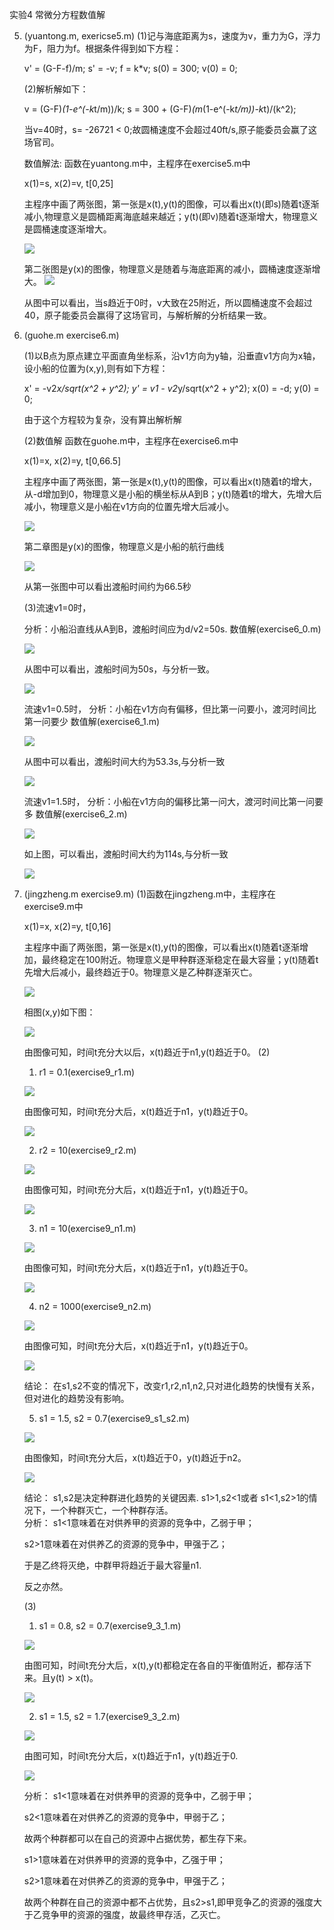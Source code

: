 实验4 常微分方程数值解

5. (yuantong.m, exericse5.m)
	(1)记与海底距离为s，速度为v，重力为G，浮力为F，阻力为f。根据条件得到如下方程：
		
	v' = (G-F-f)/m;
	s' = -v;
	f = k*v;
	s(0) = 300; v(0) = 0;
	
	(2)解析解如下：
		
	v = (G-F)*(1-e^(-k*t/m))/k;
	s = 300 + (G-F)*(m*(1-e^(-k*t/m))-k*t)/(k^2);
	
	当v=40时，s= -26721 < 0;故圆桶速度不会超过40ft/s,原子能委员会赢了这场官司。
	
	数值解法:
	函数在yuantong.m中，主程序在exercise5.m中
	
	x(1)=s, x(2)=v, t[0,25]
	
	主程序中画了两张图，第一张是x(t),y(t)的图像，可以看出x(t)(即s)随着t逐渐减小,物理意义是圆桶距离海底越来越近；y(t)(即v)随着t逐渐增大，物理意义是圆桶速度逐渐增大。
	
	![](http://i.imgur.com/57uoWO9.png)
	
	第二张图是y(x)的图像，物理意义是随着与海底距离的减小，圆桶速度逐渐增大。
	![](http://i.imgur.com/TG5SPPm.png)

	从图中可以看出，当s趋近于0时，v大致在25附近，所以圆桶速度不会超过40，原子能委员会赢得了这场官司，与解析解的分析结果一致。
6. (guohe.m exercise6.m)
	
	(1)以B点为原点建立平面直角坐标系，沿v1方向为y轴，沿垂直v1方向为x轴，设小船的位置为(x,y),则有如下方程：
	
	x' = -v2*x/sqrt(x^2 + y^2);
	y' = v1 - v2*y/sqrt(x^2 + y^2);
	x(0) = -d; y(0) = 0;
	
	由于这个方程较为复杂，没有算出解析解
	
	(2)数值解
	函数在guohe.m中，主程序在exercise6.m中
	
	x(1)=x, x(2)=y, t[0,66.5]
	
	主程序中画了两张图，第一张是x(t),y(t)的图像，可以看出x(t)随着t的增大，从-d增加到0，物理意义是小船的横坐标从A到B；y(t)随着t的增大，先增大后减小，物理意义是小船在v1方向的位置先增大后减小。
	
	![](http://i.imgur.com/sSfPeK5.png)
	
	第二章图是y(x)的图像，物理意义是小船的航行曲线
	
	![](http://i.imgur.com/OaYHIq6.png)
 		
	从第一张图中可以看出渡船时间约为66.5秒
	
	(3)流速v1=0时，

	分析：小船沿直线从A到B，渡船时间应为d/v2=50s.
	数值解(exercise6_0.m)
	
	![](http://i.imgur.com/lBOQ3iA.png)
	
	从图中可以看出，渡船时间为50s，与分析一致。
	
	![](http://i.imgur.com/lNI9Pl5.png)
   	
	流速v1=0.5时，
	分析：小船在v1方向有偏移，但比第一问要小，渡河时间比第一问要少
	数值解(exercise6_1.m)
	
	![](http://i.imgur.com/z3za16i.png)
	
	从图中可以看出，渡船时间大约为53.3s,与分析一致
	
	![](http://i.imgur.com/XTbUlh0.png)
   
	流速v1=1.5时，
	分析：小船在v1方向的偏移比第一问大，渡河时间比第一问要多
	数值解(exercise6_2.m)
	
	![](http://i.imgur.com/wRh1AjW.png)
	
	如上图，可以看出，渡船时间大约为114s,与分析一致
	
	![](http://i.imgur.com/veWnoXg.png)

9. (jingzheng.m exercise9.m)
	(1)函数在jingzheng.m中，主程序在exercise9.m中
	
	x(1)=x, x(2)=y, t[0,16]
	
	主程序中画了两张图，第一张是x(t),y(t)的图像，可以看出x(t)随着t逐渐增加，最终稳定在100附近。物理意义是甲种群逐渐稳定在最大容量；y(t)随着t先增大后减小，最终趋近于0。物理意义是乙种群逐渐灭亡。
	
	![](http://i.imgur.com/IyOy80J.png)
	
	相图(x,y)如下图：
	
	![](http://i.imgur.com/iaOzGhm.png)
	
	由图像可知，时间t充分大以后，x(t)趋近于n1,y(t)趋近于0。
	(2)
	
	1. r1 = 0.1(exercise9_r1.m)
	
	![](http://i.imgur.com/u926EaA.png)
	
	由图像可知，时间t充分大后，x(t)趋近于n1，y(t)趋近于0。
	
	![](http://i.imgur.com/vHXyuog.png)
	
	2. r2 = 10(exercise9_r2.m)
	
	![](http://i.imgur.com/x2kKUJO.png)
	
	由图像可知，时间t充分大后，x(t)趋近于n1，y(t)趋近于0。
	
	![](http://i.imgur.com/Zua1wkr.png)
	
	3. n1 = 10(exercise9_n1.m)
	
	![](http://i.imgur.com/xFP1JLO.png)
	
	由图像可知，时间t充分大后，x(t)趋近于n1，y(t)趋近于0。
	
	![](http://i.imgur.com/XkcCyQd.png)
	
	4. n2 = 1000(exercise9_n2.m)
	
	![](http://i.imgur.com/fdXCEuJ.png)
	
	由图像可知，时间t充分大后，x(t)趋近于n1，y(t)趋近于0。
	
	![](http://i.imgur.com/Y564UUL.png)
	
	结论：
	在s1,s2不变的情况下，改变r1,r2,n1,n2,只对进化趋势的快慢有关系，但对进化的趋势没有影响。

	5. s1 = 1.5, s2 = 0.7(exercise9_s1_s2.m)
	
	![](http://i.imgur.com/MFUPTFx.png)
	
	由图像知，时间t充分大后，x(t)趋近于0，y(t)趋近于n2。
	
	![](http://i.imgur.com/Hcc247w.png)
	
	结论：
	s1,s2是决定种群进化趋势的关键因素.
	s1>1,s2<1或者 s1<1,s2>1的情况下，一个种群灭亡，一个种群存活。	
	分析：
	s1<1意味着在对供养甲的资源的竞争中，乙弱于甲；
	
	s2>1意味着在对供养乙的资源的竞争中，甲强于乙；
	
	于是乙终将灭绝，中群甲将趋近于最大容量n1.
	
	反之亦然。
	
	(3)
	1. s1 = 0.8, s2 = 0.7(exercise9_3_1.m)
	
	![](http://i.imgur.com/e4euwKc.png)
	
	由图可知，时间t充分大后，x(t),y(t)都稳定在各自的平衡值附近，都存活下来。且y(t) > x(t)。
	
	![](http://i.imgur.com/x2VPdZ1.png)
	
	2. s1 = 1.5, s2 = 1.7(exercise9_3_2.m)
	
	![](http://i.imgur.com/mzCssdD.png)
	
	由图可知，时间t充分大后，x(t)趋近于n1，y(t)趋近于0.
	
	![](http://i.imgur.com/FnLYjcZ.png)

	分析：
	s1<1意味着在对供养甲的资源的竞争中，乙弱于甲；
	
	s2<1意味着在对供养乙的资源的竞争中，甲弱于乙；
	
	故两个种群都可以在自己的资源中占据优势，都生存下来。
	
	s1>1意味着在对供养甲的资源的竞争中，乙强于甲；
	
	s2>1意味着在对供养乙的资源的竞争中，甲强于乙；
	
	故两个种群在自己的资源中都不占优势，且s2>s1,即甲竞争乙的资源的强度大于乙竞争甲的资源的强度，故最终甲存活，乙灭亡。
	